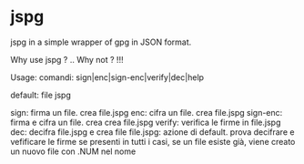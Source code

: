 # jspg

jspg in a simple wrapper of gpg in JSON format.

Why use jspg ? .. Why not ? !!!

Usage:
comandi: sign|enc|sign-enc|verify|dec|help

default: file jspg

sign: firma un file. crea file.jspg
enc:  cifra un file. crea file.jspg
sign-enc: firma e cifra un file. crea crea file.jspg
verify: verifica le firme in file.jspg
dec: decifra file.jspg e crea file
file.jspg: azione di default. prova decifrare e vefificare le firme se presenti
in tutti i casi, se un file esiste già, viene creato un nuovo file con .NUM nel nome


